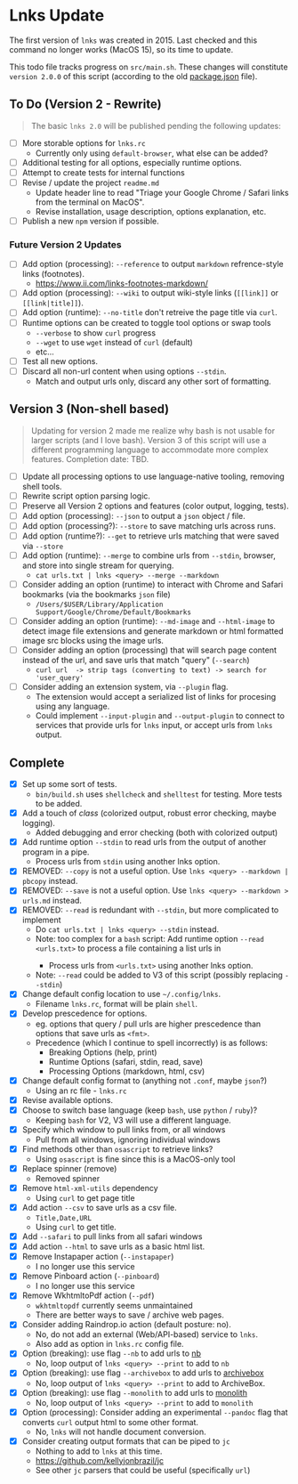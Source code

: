 # Lnks Update

The first version of `lnks` was created in 2015. Last checked and this command no longer works (MacOS 15), so its time to update.

This todo file tracks progress on `src/main.sh`. These changes will constitute `version 2.0.0` of this script (according to the old [package.json](package.json) file).

## To Do (Version 2 - Rewrite)

> The basic `lnks 2.0` will be published pending the following updates:

- [ ] More storable options for `lnks.rc`
  - Currently only using `default-browser`, what else can be added?
- [ ] Additional testing for all options, especially runtime options.
- [ ] Attempt to create tests for internal functions
- [ ] Revise / update the project `readme.md`
  - Update header line to read "Triage your Google Chrome / Safari links from the terminal on MacOS".
  - Revise installation, usage description, options explanation, etc.
- [ ] Publish a new `npm` version if possible.

### Future Version 2 Updates

- [ ] Add option (processing): `--reference` to output `markdown` refrence-style links (footnotes).
  - https://www.ii.com/links-footnotes-markdown/
- [ ] Add option (processing): `--wiki` to output wiki-style links (`[[link]]` or `[[link|title]]`).
- [ ] Add option (runtime): `--no-title` don't retreive the page title via `curl`.
- [ ] Runtime options can be created to toggle tool options or swap tools
  - `--verbose` to show `curl` progress
  - `--wget` to use `wget` instead of `curl` (default)
  - etc...
- [ ] Test all new options.
- [ ] Discard all non-url content when using options `--stdin`.
  - Match and output urls only, discard any other sort of formatting.

## Version 3 (Non-shell based)

> Updating for version 2 made me realize why bash is not usable for larger scripts (and I love bash). Version 3 of this script will use a different programming language to accommodate more complex features. Completion date: TBD.

- [ ] Update all processing options to use language-native tooling, removing shell tools.
- [ ] Rewrite script option parsing logic.
- [ ] Preserve all Version 2 options and features (color output, logging, tests).
- [ ] Add option (processing): `--json` to output a `json` object / file.
- [ ] Add option (processing?): `--store` to save matching urls across runs.
- [ ] Add option (runtime?): `--get` to retrieve urls matching <query> that were saved via `--store`
- [ ] Add option (runtime): `--merge` to combine urls from `--stdin`, browser, and store into single stream for querying.
  - `cat urls.txt | lnks <query> --merge --markdown`
- [ ] Consider adding an option (runtime) to interact with Chrome and Safari bookmarks (via the bookmarks `json` file)
  - `/Users/$USER/Library/Application Support/Google/Chrome/Default/Bookmarks`
- [ ] Consider adding an option (runtime): `--md-image` and `--html-image` to detect image file extensions and generate markdown or html formatted image src blocks using the image urls.
- [ ] Consider adding an option (processing) that will search page content instead of the url, and save urls that match "query" (`--search`)
  - `curl url  -> strip tags (converting to text) -> search for 'user_query'`
- [ ] Consider adding an extension system, via `--plugin` flag.
  - The extension would accept a serialized list of links for procesing using any language.
  - Could implement `--input-plugin` and `--output-plugin` to connect to services that provide urls for `lnks` input, or accept urls from `lnks` output.

## Complete

- [x] Set up some sort of tests.
  - `bin/build.sh` uses `shellcheck` and `shelltest` for testing. More tests to be added.
- [x] Add a touch of *class* (colorized output, robust error checking, maybe logging).
  - Added debugging and error checking (both with colorized output)
- [x] Add runtime option `--stdin` to read urls from the output of another program in a pipe.
  - Process urls from `stdin` using another lnks option.
- [x] REMOVED: `--copy` is not a useful option. Use `lnks <query> --markdown | pbcopy` instead.
- [x] REMOVED: `--save` is not a useful option. Use `lnks <query> --markdown > urls.md` instead.
- [x] REMOVED: `--read` is redundant with `--stdin`, but more complicated to implement
  - Do `cat urls.txt | lnks <query> --stdin` instead.
  - Note: too complex for a `bash` script: Add runtime option `--read <urls.txt>` to process a file containing a list urls in <format>
    - Process urls from `<urls.txt>` using another lnks option.
  - Note: `--read` could be added to V3 of this script (possibly replacing `--stdin`)
- [x] Change default config location to use `~/.config/lnks`.
  - Filename `lnks.rc`, format will be plain `shell`.
- [x] Develop prescedence for options.
  - eg. options that query / pull urls are higher prescedence than options that save urls as `<fmt>`.
  - Precedence (which I continue to spell incorrectly) is as follows:
    - Breaking Options (help, print)
    - Runtime Options (safari, stdin, read, save)
    - Processing Options (markdown, html, csv)
- [x] Change default config format to (anything not `.conf`, maybe `json`?)
  - Using an rc file - `lnks.rc`
- [x] Revise available options.
- [x] Choose to switch base language (keep `bash`, use `python` / `ruby`)?
  - Keeping `bash` for V2, V3 will use a different language.
- [x] Specify which window to pull links from, or all windows
  - Pull from all windows, ignoring individual windows
- [x] Find methods other than `osascript` to retrieve links?
  - Using `osascript` is fine since this is a MacOS-only tool
- [x] Replace spinner (remove)
  - Removed spinner
- [x] Remove `html-xml-utils` dependency
  - Using `curl` to get page title
- [x] Add action `--csv` to save urls as a csv file.
  - `Title,Date,URL`
  - Using `curl` to get title.
- [x] Add `--safari` to pull links from all safari windows
- [x] Add action `--html` to save urls as a basic html list.
- [x] Remove Instapaper action (`--instapaper`)
  - I no longer use this service
- [x] Remove Pinboard action (`--pinboard`)
  - I no longer use this service
- [x] Remove WkhtmltoPdf action (`--pdf`)
  - `wkhtmltopdf` currently seems unmaintained
  - There are better ways to save / archive web pages.
- [x] Consider adding Raindrop.io action (default posture: no).
  - No, do not add an external (Web/API-based) service to `lnks`.
  - Also add as option in `lnks.rc` config file.
- [x] Option (breaking): use flag `--nb` to add urls to [nb](https://xwmx.github.io/nb)
  - No, loop output of `lnks <query> --print` to add to `nb`
- [x] Option (breaking): use flag `--archivebox` to add urls to [archivebox](https://github.com/ArchiveBox/ArchiveBox)
  - No, loop output of `lnks <query> --print` to add to ArchiveBox.
- [x] Option (breaking): use flag `--monolith` to add urls to [monolith](https://github.com/Y2Z/monolith)
  - No, loop output of `lnks <query> --print` to add to `monolith`
- [x] Option (processing): Consider adding an experimental `--pandoc` flag that converts `curl` output
      html to some other format.
  - No, `lnks` will not handle document conversion.
- [x] Consider creating output formats that can be piped to `jc`
  - Nothing to add to `lnks` at this time.
  - https://github.com/kellyjonbrazil/jc
  - See other `jc` parsers that could be useful (specifically `url`)
